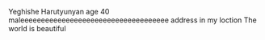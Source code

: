 Yeghishe 
Harutyunyan
age 40
maleeeeeeeeeeeeeeeeeeeeeeeeeeeeeeeeeeee
address in my loction 
The world is beautiful       